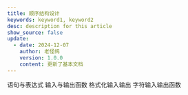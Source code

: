 ```yaml
---
title: 顺序结构设计
keywords: keyword1, keyword2
desc: description for this article
show_source: false
update:
  - date: 2024-12-07
    author: 老怪鸽
    version: 1.0.0
    content: 更新了基本文档
---
```


语句与表达式
输入与输出函数
格式化输入输出
字符输入输出函数